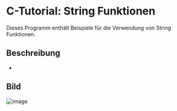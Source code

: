 # C-Tutorial: String Funktionen

Dieses Programm enthält Beispiele für die Verwendung von String Funktionen.

## Beschreibung

- 

## Bild

![image](https://user-images.githubusercontent.com/63674539/196009932-97bc1346-cc1a-4fd9-a850-7c035014476b.png)
